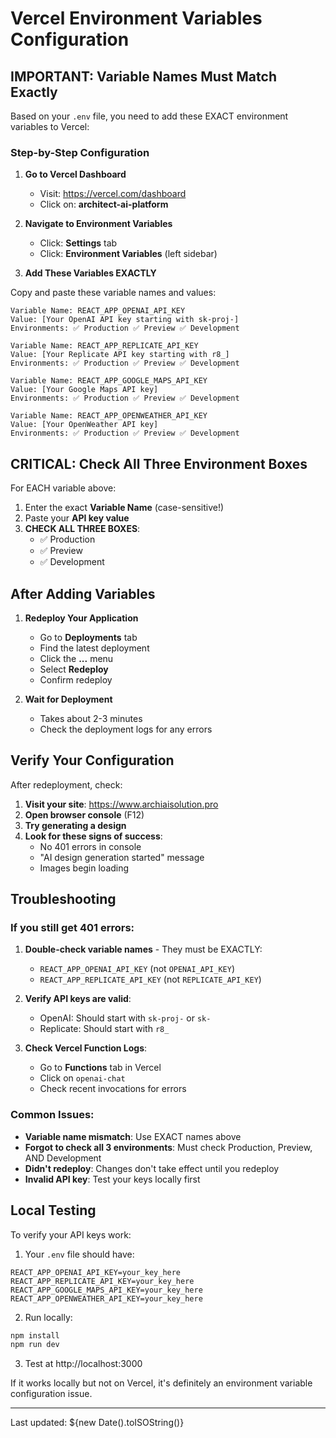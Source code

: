 # Vercel Environment Variables Configuration

## IMPORTANT: Variable Names Must Match Exactly

Based on your `.env` file, you need to add these EXACT environment variables to Vercel:

### Step-by-Step Configuration

1. **Go to Vercel Dashboard**
   - Visit: https://vercel.com/dashboard
   - Click on: **architect-ai-platform**

2. **Navigate to Environment Variables**
   - Click: **Settings** tab
   - Click: **Environment Variables** (left sidebar)

3. **Add These Variables EXACTLY**

Copy and paste these variable names and values:

```
Variable Name: REACT_APP_OPENAI_API_KEY
Value: [Your OpenAI API key starting with sk-proj-]
Environments: ✅ Production ✅ Preview ✅ Development
```

```
Variable Name: REACT_APP_REPLICATE_API_KEY
Value: [Your Replicate API key starting with r8_]
Environments: ✅ Production ✅ Preview ✅ Development
```

```
Variable Name: REACT_APP_GOOGLE_MAPS_API_KEY
Value: [Your Google Maps API key]
Environments: ✅ Production ✅ Preview ✅ Development
```

```
Variable Name: REACT_APP_OPENWEATHER_API_KEY
Value: [Your OpenWeather API key]
Environments: ✅ Production ✅ Preview ✅ Development
```

## CRITICAL: Check All Three Environment Boxes

For EACH variable above:
1. Enter the exact **Variable Name** (case-sensitive!)
2. Paste your **API key value**
3. **CHECK ALL THREE BOXES**:
   - ✅ Production
   - ✅ Preview
   - ✅ Development

## After Adding Variables

1. **Redeploy Your Application**
   - Go to **Deployments** tab
   - Find the latest deployment
   - Click the **...** menu
   - Select **Redeploy**
   - Confirm redeploy

2. **Wait for Deployment**
   - Takes about 2-3 minutes
   - Check the deployment logs for any errors

## Verify Your Configuration

After redeployment, check:

1. **Visit your site**: https://www.archiaisolution.pro
2. **Open browser console** (F12)
3. **Try generating a design**
4. **Look for these signs of success**:
   - No 401 errors in console
   - "AI design generation started" message
   - Images begin loading

## Troubleshooting

### If you still get 401 errors:

1. **Double-check variable names** - They must be EXACTLY:
   - `REACT_APP_OPENAI_API_KEY` (not `OPENAI_API_KEY`)
   - `REACT_APP_REPLICATE_API_KEY` (not `REPLICATE_API_KEY`)

2. **Verify API keys are valid**:
   - OpenAI: Should start with `sk-proj-` or `sk-`
   - Replicate: Should start with `r8_`

3. **Check Vercel Function Logs**:
   - Go to **Functions** tab in Vercel
   - Click on `openai-chat`
   - Check recent invocations for errors

### Common Issues:

- **Variable name mismatch**: Use EXACT names above
- **Forgot to check all 3 environments**: Must check Production, Preview, AND Development
- **Didn't redeploy**: Changes don't take effect until you redeploy
- **Invalid API key**: Test your keys locally first

## Local Testing

To verify your API keys work:

1. Your `.env` file should have:
```env
REACT_APP_OPENAI_API_KEY=your_key_here
REACT_APP_REPLICATE_API_KEY=your_key_here
REACT_APP_GOOGLE_MAPS_API_KEY=your_key_here
REACT_APP_OPENWEATHER_API_KEY=your_key_here
```

2. Run locally:
```bash
npm install
npm run dev
```

3. Test at http://localhost:3000

If it works locally but not on Vercel, it's definitely an environment variable configuration issue.

---

Last updated: ${new Date().toISOString()}